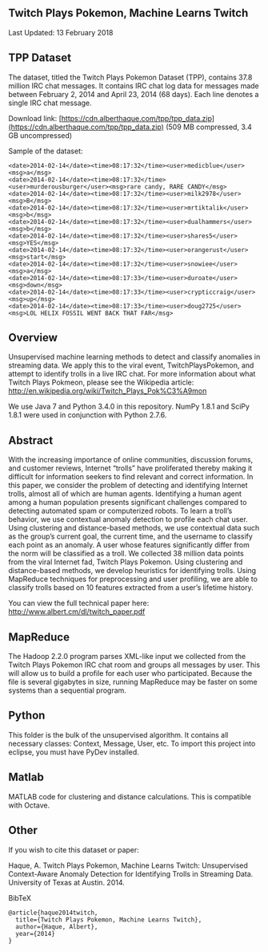 Twitch Plays Pokemon, Machine Learns Twitch
--------
Last Updated: 13 February 2018

## TPP Dataset

The dataset, titled the Twitch Plays Pokemon Dataset (TPP), contains 37.8 million IRC chat messages. It contains IRC chat log data for messages made between February 2, 2014 and April 23, 2014 (68 days). Each line denotes a single IRC chat message.

Download link:
[https://cdn.alberthaque.com/tpp/tpp_data.zip](https://cdn.alberthaque.com/tpp/tpp_data.zip) (509 MB compressed, 3.4 GB uncompressed)

Sample of the dataset:
```
<date>2014-02-14</date><time>08:17:32</time><user>medicblue</user><msg>a</msg>
<date>2014-02-14</date><time>08:17:32</time><user>murderousburger</user><msg>rare candy, RARE CANDY</msg>
<date>2014-02-14</date><time>08:17:32</time><user>milk2978</user><msg>B</msg>
<date>2014-02-14</date><time>08:17:32</time><user>mrtiktalik</user><msg>b</msg>
<date>2014-02-14</date><time>08:17:32</time><user>dualhammers</user><msg>b</msg>
<date>2014-02-14</date><time>08:17:32</time><user>shares5</user><msg>YES</msg>
<date>2014-02-14</date><time>08:17:32</time><user>orangerust</user><msg>start</msg>
<date>2014-02-14</date><time>08:17:32</time><user>snowiee</user><msg>a</msg>
<date>2014-02-14</date><time>08:17:33</time><user>duroate</user><msg>down</msg>
<date>2014-02-14</date><time>08:17:33</time><user>crypticcraig</user><msg>up</msg>
<date>2014-02-14</date><time>08:17:33</time><user>doug2725</user><msg>LOL HELIX FOSSIL WENT BACK THAT FAR</msg>
```

## Overview
Unsupervised machine learning methods to detect and classify anomalies in streaming data. We apply this to the viral event, TwitchPlaysPokemon, and attempt to identify trolls in a live IRC chat. For more information about what Twitch Plays Pokmeon, please see the Wikipedia article: http://en.wikipedia.org/wiki/Twitch_Plays_Pok%C3%A9mon

We use Java 7 and Python 3.4.0 in this repository. NumPy 1.8.1 and SciPy 1.8.1 were used in conjunction with Python 2.7.6.

## Abstract
With the increasing importance of online communities, discussion forums, and customer reviews, Internet “trolls” have proliferated thereby making it difficult for information seekers to find relevant and correct information. In this paper, we consider the problem of detecting and identifying Internet trolls, almost all of which are human agents. Identifying a human agent among a human population presents significant challenges compared to detecting automated spam or computerized robots. To learn a troll’s behavior, we use contextual anomaly detection to profile each chat user. Using clustering and distance-based methods, we use contextual data such as the group’s current goal, the current time, and the username to classify each point as an anomaly. A user whose features significantly differ from the norm will be classified as a troll. We collected 38 million data points from the viral Internet fad, Twitch Plays Pokemon. Using clustering and distance-based methods, we develop heuristics for identifying trolls. Using MapReduce techniques for preprocessing and user profiling, we are able to classify trolls based on 10 features extracted from a user’s lifetime history.

You can view the full technical paper here: http://www.albert.cm/dl/twitch_paper.pdf

## MapReduce
The Hadoop 2.2.0 program parses XML-like input we collected from the Twitch Plays Pokemon IRC chat room and groups all messages by user. This will allow us to build a profile for each user who participated. Because the file is several gigabytes in size, running MapReduce may be faster on some systems than a sequential program.

## Python
This folder is the bulk of the unsupervised algorithm. It contains all necessary classes: Context, Message, User, etc. To import this project into eclipse, you must have PyDev installed.

## Matlab
MATLAB code for clustering and distance calculations. This is compatible with Octave.

## Other
If you wish to cite this dataset or paper:

Haque, A. Twitch Plays Pokemon, Machine Learns Twitch: Unsupervised Context-Aware Anomaly Detection for Identifying Trolls in Streaming Data. University of Texas at Austin. 2014.

BibTeX
```
@article{haque2014twitch,
  title={Twitch Plays Pokemon, Machine Learns Twitch},
  author={Haque, Albert},
  year={2014}
}
```

